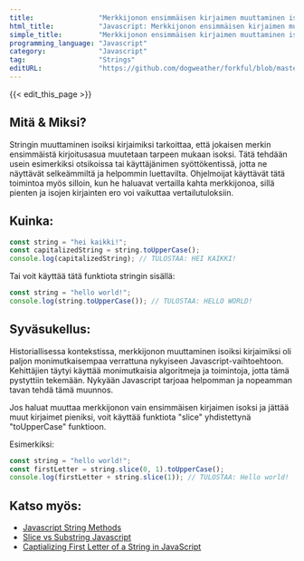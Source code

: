 ```yaml
---
title:                "Merkkijonon ensimmäisen kirjaimen muuttaminen isoksi"
html_title:           "Javascript: Merkkijonon ensimmäisen kirjaimen muuttaminen isoksi"
simple_title:         "Merkkijonon ensimmäisen kirjaimen muuttaminen isoksi"
programming_language: "Javascript"
category:             "Javascript"
tag:                  "Strings"
editURL:              "https://github.com/dogweather/forkful/blob/master/content/fi/javascript/capitalizing-a-string.md"
---
```


{{< edit_this_page >}}

## Mitä & Miksi?

Stringin muuttaminen isoiksi kirjaimiksi tarkoittaa, että jokaisen merkin ensimmäistä kirjoitusasua muutetaan tarpeen mukaan isoksi. Tätä tehdään usein esimerkiksi otsikoissa tai käyttäjänimen syöttökentissä, jotta ne näyttävät selkeämmiltä ja helpommin luettavilta. Ohjelmoijat käyttävät tätä toimintoa myös silloin, kun he haluavat vertailla kahta merkkijonoa, sillä pienten ja isojen kirjainten ero voi vaikuttaa vertailutuloksiin.

## Kuinka:

```javascript
const string = "hei kaikki!";
const capitalizedString = string.toUpperCase();
console.log(capitalizedString); // TULOSTAA: HEI KAIKKI!
```

Tai voit käyttää tätä funktiota stringin sisällä:

```javascript
const string = "hello world!";
console.log(string.toUpperCase()); // TULOSTAA: HELLO WORLD!
```

## Syväsukellus:

Historiallisessa kontekstissa, merkkijonon muuttaminen isoiksi kirjaimiksi oli paljon monimutkaisempaa verrattuna nykyiseen Javascript-vaihtoehtoon. Kehittäjien täytyi käyttää monimutkaisia algoritmeja ja toimintoja, jotta tämä pystyttiin tekemään. Nykyään Javascript tarjoaa helpomman ja nopeamman tavan tehdä tämä muunnos.

Jos haluat muuttaa merkkijonon vain ensimmäisen kirjaimen isoksi ja jättää muut kirjaimet pieniksi, voit käyttää funktiota "slice" yhdistettynä "toUpperCase" funktioon.

Esimerkiksi:

```javascript
const string = "hello world!";
const firstLetter = string.slice(0, 1).toUpperCase();
console.log(firstLetter + string.slice(1)); // TULOSTAA: Hello world! 
```

## Katso myös:

- [Javascript String Methods](https://www.w3schools.com/js/js_string_methods.asp)
- [Slice vs Substring Javascript](https://www.javascripttutorial.net/strings/javascript-string-substring/)
- [Captializing First Letter of a String in JavaScript](https://kodementor.com/captializing-first-letter-of-a-string-in-javascript/)